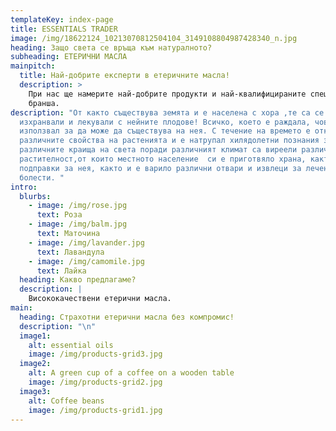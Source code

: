 ```yaml
---
templateKey: index-page
title: ESSENTIALS TRADER
image: /img/18622124_10213070812504104_3149108804987428340_n.jpg
heading: Защо света се връща към натуралното?
subheading: ЕТЕРИЧНИ МАСЛА
mainpitch:
  title: Най-добрите експерти в етеричните масла!
  description: >
    При нас ще намерите най-добрите продукти и най-квалифицираните специалисти в
    бранша.
description: "От както съществува земята и е населена с хора ,те са се
  изхранвали и лекували с нейните плодове! Всичко, което е раждала, човека е
  използвал за да може да съществува на нея. С течение на времето е откривал
  различните свойства на растенията и е натрупал хилядолетни познания за тях. В
  различните краища на света поради различният климат са виреели различни типове
  растителност,от които местното население  си е приготвяло храна, както и
  подправки за нея, както и е варило различни отвари и извлеци за лечение на
  болести. "
intro:
  blurbs:
    - image: /img/rose.jpg
      text: Роза
    - image: /img/balm.jpg
      text: Маточина
    - image: /img/lavander.jpg
      text: Лавандула
    - image: /img/camomile.jpg
      text: Лайка
  heading: Какво предлагаме?
  description: |
    Висококачествени етерични масла.
main:
  heading: Страхотни етерични масла без компромис!
  description: "\n"
  image1:
    alt: essential oils
    image: /img/products-grid3.jpg
  image2:
    alt: A green cup of a coffee on a wooden table
    image: /img/products-grid2.jpg
  image3:
    alt: Coffee beans
    image: /img/products-grid1.jpg
---
```


